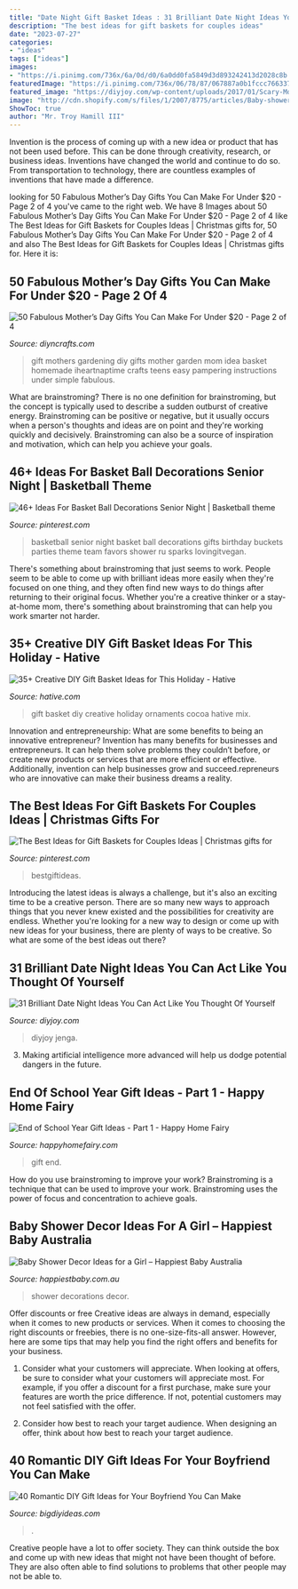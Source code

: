 ```yaml
---
title: "Date Night Gift Basket Ideas : 31 Brilliant Date Night Ideas You Can Act Like You Thought Of Yourself"
description: "The best ideas for gift baskets for couples ideas"
date: "2023-07-27"
categories:
- "ideas"
tags: ["ideas"]
images:
- "https://i.pinimg.com/736x/6a/0d/d0/6a0dd0fa5849d3d893242413d2028c8b.jpg"
featuredImage: "https://i.pinimg.com/736x/06/78/87/067887a0b1fccc766337a03e258c87e8.jpg"
featured_image: "https://diyjoy.com/wp-content/uploads/2017/01/Scary-Movie-Date-Night.jpg"
image: "http://cdn.shopify.com/s/files/1/2007/8775/articles/Baby-shower-decorations-for-girls_1300x@2x.jpg?v=1587694329"
ShowToc: true
author: "Mr. Troy Hamill III"
---
```



Invention is the process of coming up with a new idea or product that has not been used before. This can be done through creativity, research, or business ideas. Inventions have changed the world and continue to do so. From transportation to technology, there are countless examples of inventions that have made a difference.

	

		
looking for 50 Fabulous Mother’s Day Gifts You Can Make For Under $20 - Page 2 of 4 you've came to the right web. We have 8 Images about 50 Fabulous Mother’s Day Gifts You Can Make For Under $20 - Page 2 of 4 like The Best Ideas for Gift Baskets for Couples Ideas | Christmas gifts for, 50 Fabulous Mother’s Day Gifts You Can Make For Under $20 - Page 2 of 4 and also The Best Ideas for Gift Baskets for Couples Ideas | Christmas gifts for. Here it is:
		
    
## 50 Fabulous Mother’s Day Gifts You Can Make For Under $20 - Page 2 Of 4

<img loading=lazy src="https://www.diyncrafts.com/wp-content/uploads/2014/03/20-mothers-day-gift.jpg" onerror="this.onerror=null;this.src='https://tse2.mm.bing.net/th?id=OIP.fi-5d3b9oYMb3MHXBaGjAwHaKX&amp;pid=15.1';" alt="50 Fabulous Mother’s Day Gifts You Can Make For Under $20 - Page 2 of 4">

_Source: diyncrafts.com_

>gift mothers gardening diy gifts mother garden mom idea basket homemade iheartnaptime crafts teens easy pampering instructions under simple fabulous. 

	

What are brainstroming?
There is no one definition for brainstroming, but the concept is typically used to describe a sudden outburst of creative energy. Brainstroming can be positive or negative, but it usually occurs when a person's thoughts and ideas are on point and they're working quickly and decisively. Brainstroming can also be a source of inspiration and motivation, which can help you achieve your goals.

    
## 46+ Ideas For Basket Ball Decorations Senior Night | Basketball Theme

<img loading=lazy src="https://i.pinimg.com/736x/6a/0d/d0/6a0dd0fa5849d3d893242413d2028c8b.jpg" onerror="this.onerror=null;this.src='https://tse4.mm.bing.net/th?id=OIP.4YVLSDxT28swSzrjquSHmgAAAA&amp;pid=15.1';" alt="46+ Ideas For Basket Ball Decorations Senior Night | Basketball theme">

_Source: pinterest.com_

>basketball senior night basket ball decorations gifts birthday buckets parties theme team favors shower ru sparks lovingitvegan. 

	

There's something about brainstroming that just seems to work. People seem to be able to come up with brilliant ideas more easily when they're focused on one thing, and they often find new ways to do things after returning to their original focus. Whether you're a creative thinker or a stay-at-home mom, there's something about brainstroming that can help you work smarter not harder.

    
## 35+ Creative DIY Gift Basket Ideas For This Holiday - Hative

<img loading=lazy src="https://hative.com/wp-content/uploads/2015/11/diy-gift-basket-ideas/11-creative-diy-gift-basket-ideas.jpg" onerror="this.onerror=null;this.src='https://tse1.mm.bing.net/th?id=OIP.ub9TIgyz9SN2lHbaJHXKtwHaQW&amp;pid=15.1';" alt="35+ Creative DIY Gift Basket Ideas for This Holiday - Hative">

_Source: hative.com_

>gift basket diy creative holiday ornaments cocoa hative mix. 

	

Innovation and entrepreneurship: What are some benefits to being an innovative entrepreneur?
Invention has many benefits for businesses and entrepreneurs. It can help them solve problems they couldn’t before, or create new products or services that are more efficient or effective. Additionally, invention can help businesses grow and succeed.repreneurs who are innovative can make their business dreams a reality.

    
## The Best Ideas For Gift Baskets For Couples Ideas | Christmas Gifts For

<img loading=lazy src="https://i.pinimg.com/736x/06/78/87/067887a0b1fccc766337a03e258c87e8.jpg" onerror="this.onerror=null;this.src='https://tse4.mm.bing.net/th?id=OIP.AJbCjutHgUoV--oE13AZYgHaLH&amp;pid=15.1';" alt="The Best Ideas for Gift Baskets for Couples Ideas | Christmas gifts for">

_Source: pinterest.com_

>bestgiftideas. 

	

Introducing the latest ideas is always a challenge, but it's also an exciting time to be a creative person. There are so many new ways to approach things that you never knew existed and the possibilities for creativity are endless. Whether you're looking for a new way to design or come up with new ideas for your business, there are plenty of ways to be creative. So what are some of the best ideas out there?

    
## 31 Brilliant Date Night Ideas You Can Act Like You Thought Of Yourself

<img loading=lazy src="https://diyjoy.com/wp-content/uploads/2017/01/Scary-Movie-Date-Night.jpg" onerror="this.onerror=null;this.src='https://tse1.mm.bing.net/th?id=OIP.j8GHjQXyTCObGsELzw3IdwHaKZ&amp;pid=15.1';" alt="31 Brilliant Date Night Ideas You Can Act Like You Thought Of Yourself">

_Source: diyjoy.com_

>diyjoy jenga. 

	

3. Making artificial intelligence more advanced will help us dodge potential dangers in the future.

    
## End Of School Year Gift Ideas - Part 1 - Happy Home Fairy

<img loading=lazy src="https://happyhomefairy.com/wp-content/uploads/2012/05/fave-things1.jpg" onerror="this.onerror=null;this.src='https://tse1.mm.bing.net/th?id=OIP.22hQ1zehTNHWYYsrzBU34AHaLL&amp;pid=15.1';" alt="End of School Year Gift Ideas - Part 1 - Happy Home Fairy">

_Source: happyhomefairy.com_

>gift end. 

	

How do you use brainstroming to improve your work?
Brainstroming is a technique that can be used to improve your work. Brainstroming uses the power of focus and concentration to achieve goals.

    
## Baby Shower Decor Ideas For A Girl – Happiest Baby Australia

<img loading=lazy src="http://cdn.shopify.com/s/files/1/2007/8775/articles/Baby-shower-decorations-for-girls_1300x@2x.jpg?v=1587694329" onerror="this.onerror=null;this.src='https://tse1.mm.bing.net/th?id=OIP.Tm4lB2u5WD5QtL3TH7Si2gHaE7&amp;pid=15.1';" alt="Baby Shower Decor Ideas for a Girl – Happiest Baby Australia">

_Source: happiestbaby.com.au_

>shower decorations decor. 

	

Offer discounts or free
Creative ideas are always in demand, especially when it comes to new products or services. When it comes to choosing the right discounts or freebies, there is no one-size-fits-all answer. However, here are some tips that may help you find the right offers and benefits for your business.
1) Consider what your customers will appreciate. When looking at offers, be sure to consider what your customers will appreciate most. For example, if you offer a discount for a first purchase, make sure your features are worth the price difference. If not, potential customers may not feel satisfied with the offer.

2) Consider how best to reach your target audience. When designing an offer, think about how best to reach your target audience.

    
## 40 Romantic DIY Gift Ideas For Your Boyfriend You Can Make

<img loading=lazy src="https://bigdiyideas.com/wp-content/uploads/2015/06/77.jpg" onerror="this.onerror=null;this.src='https://tse3.mm.bing.net/th?id=OIP.OCXTCWebv9sntRTWYjAedQHaOH&amp;pid=15.1';" alt="40 Romantic DIY Gift Ideas for Your Boyfriend You Can Make">

_Source: bigdiyideas.com_

>. 

	

Creative people have a lot to offer society. They can think outside the box and come up with new ideas that might not have been thought of before. They are also often able to find solutions to problems that other people may not be able to.

